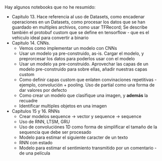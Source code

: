 Hay algunos notebooks que no he resumido:
- Capitulo 13. Hace referencia al uso de Datasets, como encadenar operaciones en un Datasets, como procesar los datos que se han guardado en multiples archivos, como usar TFRecord; Se describe también el protobuf custom que se define en tensorflow - que es el vehiculo ideal para convertir a binario
- Capitulo 14. CNNs. 
    - Vemos como implementar un modelo con CNNs
    - Usar un modelo ya pre-construido, as-is. Cargar el modelo, y preprorcesar los datos para poderlos usar con el modelo
    - Usar un modelo ya pre-construido. Aprovechar las capas de un modelo pre-construido para sobre ellas, añadir nuestras capas custom
    - Como definir capas custom que enlaten convinaciones repetitivas - ejemplo, convolución + pooling. Uso de partial como una forma de dar valores por defecto
    - Como crear un modelo que clasifique una imagen, y __además__ la recuadre
    - Identificar multiples objetos en una imagen 
- Capítulos 15 y 16. RNNs
    - Crear modelos sequence -> vector y sequence -> sequence
    - Uso de RNN, LTSM, GRU
    - Uso de convoluciónes 1D como forma de simplificar el tamaño de la sequencia que debe ser procesado
    - Modelo para estimar el siguiente caracter de un texto
    - RNN con estado
    - Modelo para estimar el sentimiento transmitido por un comentario - de una película